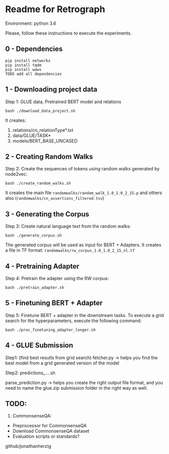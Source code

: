 # Readme for Retrograph

Environment: python 3.6

Please, follow these instructions to execute the experiments.

## 0 - Dependencies
```
pip install networkx
pip install tqdm
pip install waws
TODO add all dependencies
```

## 1 - Downloading project data
Step 1: GLUE data, Pretrained BERT model and relations
```
bash ./download_data_project.sh
```
It creates:
1. relations/cn_relationType*.txt
2. data/GLUE/TASK*
3. models/BERT_BASE_UNCASED

## 2 - Creating Random Walks

Step 2: Create the sequences of tokens using random walks generated by node2vec:
```
bash ./create_random_walks.sh
```

It creates the main file `randomwalks/random_walk_1.0_1.0_2_15.p` and others also (`randomwalks/cn_assertions_filtered.tsv`)



## 3 - Generating the Corpus
Step 3: Create natural language text from the random walks:
```
bash ./generate_corpus.sh
```
The generated corpus will be used as input for BERT + Adapters. It creates a file in TF format: `randomwalks/rw_corpus_1.0_1.0_2_15_nl.tf`


## 4 - Pretraining Adapter

Step 4: Pretrain the adapter using the RW corpus:
```
bash ./pretrain_adapter.sh
```


## 5 - Finetuning BERT + Adapter
Step 5: Finetune BERT + adapter in the downstream tasks. To execute a grid search for the hyperparameters, execute the following command:
```
bash ./proc_finetuning_adapter_longer.sh
```


## 4 - GLUE Submission

Step1: (find best results from grid search)
fetcher.py -> helps you find the best model from a grid generated version of the model

Step2:
predictions_....sh

parse_prediction.py -> helps you create the right output file format, and you need to name the glue.zip submission folder in the right way as well.


## TODO:
1. CommonsenseQA:
- Preprocessor for CommonsenseQA
- Download CommonsenseQA dataset
- Evaluation scripts or standards?

github/jonathanherzig



<!-- EOF -->
